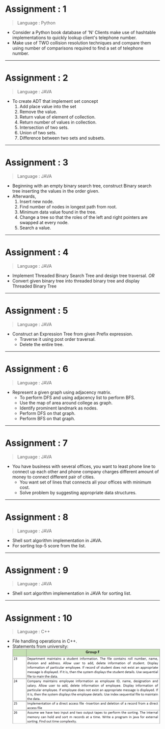 # Assignment : 1

> Language : Python

- Consider a Python book database of 'N' Clients make use of hashtable implementations to quickly lookup client's telephone number.
- Make use of TWO collision resolution techniques and compare them using number of comparisons required to find a set of telephone number.

---

# Assignment : 2

> Language : JAVA

- To create ADT that implement set concept
    1. Add place value into the set
    2. Remove the value.
    3. Return value of element of collection.
    4. Return number of values in collection.
    5. Intersection of two sets.
    6. Union of two sets.
    7. Difference between two sets and subsets.

---

# Assignment : 3

> Language : JAVA

- Beginning with an empty binary search tree, construct Binary search tree inserting the values in the order given.
- Afterwards,
    1. Insert new node.
    2. Find number of nodes in longest path from root.
    3. Minimum data value found in the tree.
    4. Change a tree so that the roles of the left and right pointers are swapped at every node.
    5. Search a value.

---

# Assignment : 4

> Language : JAVA

- Implement Threaded Binary Search Tree and design tree traversal.
*OR*
- Convert given binary tree into threaded binary tree and display Threaded Binary Tree

---

# Assignment : 5

> Language : JAVA

- Construct an Expression Tree from given Prefix expression.
  - Traverse it using post order traversal.
  - Delete the entire tree.

---

# Assignment : 6

> Language : JAVA

- Represent a given graph using adjacency matrix.
  - To perform DFS and using adjacency list to perform BFS.
  - Use the map of area around college as graph.
  - Identify prominent landmark as nodes.
  - Perform DFS on that graph.
  - Perform BFS on that graph.

---

# Assignment : 7

> Language : JAVA

- You have business with several offices, you want to least phone line to connect up each other and phone company charges different amount of money to connect different pair of cities.
  - You want set of lines that connects all your offices with minimum cost.
  - Solve problem by suggesting appropriate data structures.

---

# Assignment : 8

> Language : JAVA

- Shell sort algorithm implementation in JAVA.
- For sorting top-5 score from the list.

---

# Assignment : 9

> Language : JAVA

- Shell sort algorithm implementation in JAVA for sorting list.

---

# Assignment : 10

> Language : C++

- File handling operations in C++.
- Statements from university: ![Screenshot of statements from university:](./img/assign10.png)
